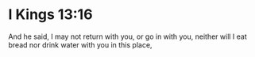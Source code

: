 # I Kings 13:16

And he said, I may not return with you, or go in with you, neither will I eat bread nor drink water with you in this place,
